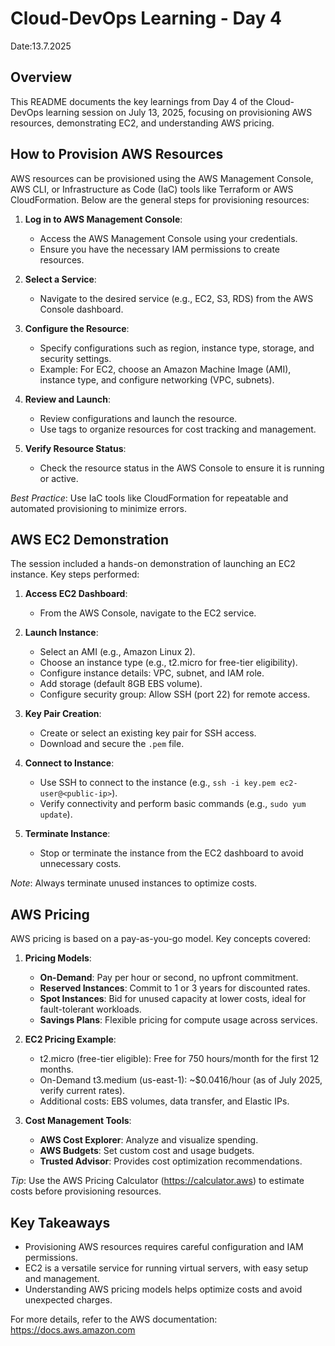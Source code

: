 # Cloud-DevOps Learning - Day 4 
Date:13.7.2025

## Overview
This README documents the key learnings from Day 4 of the Cloud-DevOps learning session on July 13, 2025, focusing on provisioning AWS resources, demonstrating EC2, and understanding AWS pricing.

## How to Provision AWS Resources
AWS resources can be provisioned using the AWS Management Console, AWS CLI, or Infrastructure as Code (IaC) tools like Terraform or AWS CloudFormation. Below are the general steps for provisioning resources:

1. **Log in to AWS Management Console**:
   - Access the AWS Management Console using your credentials.
   - Ensure you have the necessary IAM permissions to create resources.

2. **Select a Service**:
   - Navigate to the desired service (e.g., EC2, S3, RDS) from the AWS Console dashboard.

3. **Configure the Resource**:
   - Specify configurations such as region, instance type, storage, and security settings.
   - Example: For EC2, choose an Amazon Machine Image (AMI), instance type, and configure networking (VPC, subnets).

4. **Review and Launch**:
   - Review configurations and launch the resource.
   - Use tags to organize resources for cost tracking and management.

5. **Verify Resource Status**:
   - Check the resource status in the AWS Console to ensure it is running or active.

*Best Practice*: Use IaC tools like CloudFormation for repeatable and automated provisioning to minimize errors.

## AWS EC2 Demonstration
The session included a hands-on demonstration of launching an EC2 instance. Key steps performed:

1. **Access EC2 Dashboard**:
   - From the AWS Console, navigate to the EC2 service.

2. **Launch Instance**:
   - Select an AMI (e.g., Amazon Linux 2).
   - Choose an instance type (e.g., t2.micro for free-tier eligibility).
   - Configure instance details: VPC, subnet, and IAM role.
   - Add storage (default 8GB EBS volume).
   - Configure security group: Allow SSH (port 22) for remote access.

3. **Key Pair Creation**:
   - Create or select an existing key pair for SSH access.
   - Download and secure the `.pem` file.

4. **Connect to Instance**:
   - Use SSH to connect to the instance (e.g., `ssh -i key.pem ec2-user@<public-ip>`).
   - Verify connectivity and perform basic commands (e.g., `sudo yum update`).

5. **Terminate Instance**:
   - Stop or terminate the instance from the EC2 dashboard to avoid unnecessary costs.

*Note*: Always terminate unused instances to optimize costs.

## AWS Pricing
AWS pricing is based on a pay-as-you-go model. Key concepts covered:

1. **Pricing Models**:
   - **On-Demand**: Pay per hour or second, no upfront commitment.
   - **Reserved Instances**: Commit to 1 or 3 years for discounted rates.
   - **Spot Instances**: Bid for unused capacity at lower costs, ideal for fault-tolerant workloads.
   - **Savings Plans**: Flexible pricing for compute usage across services.

2. **EC2 Pricing Example**:
   - t2.micro (free-tier eligible): Free for 750 hours/month for the first 12 months.
   - On-Demand t3.medium (us-east-1): ~$0.0416/hour (as of July 2025, verify current rates).
   - Additional costs: EBS volumes, data transfer, and Elastic IPs.

3. **Cost Management Tools**:
   - **AWS Cost Explorer**: Analyze and visualize spending.
   - **AWS Budgets**: Set custom cost and usage budgets.
   - **Trusted Advisor**: Provides cost optimization recommendations.

*Tip*: Use the AWS Pricing Calculator (https://calculator.aws) to estimate costs before provisioning resources.

## Key Takeaways
- Provisioning AWS resources requires careful configuration and IAM permissions.
- EC2 is a versatile service for running virtual servers, with easy setup and management.
- Understanding AWS pricing models helps optimize costs and avoid unexpected charges.

For more details, refer to the AWS documentation: https://docs.aws.amazon.com